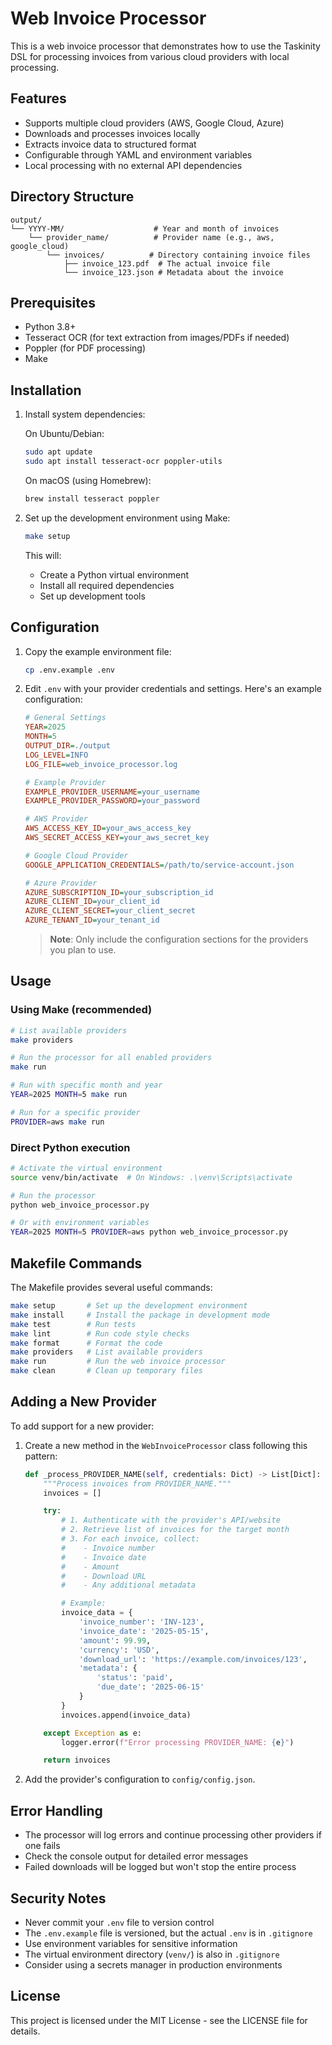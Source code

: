 # Web Invoice Processor

This is a web invoice processor that demonstrates how to use the Taskinity DSL for processing invoices from various cloud providers with local processing.

## Features

- Supports multiple cloud providers (AWS, Google Cloud, Azure)
- Downloads and processes invoices locally
- Extracts invoice data to structured format
- Configurable through YAML and environment variables
- Local processing with no external API dependencies

## Directory Structure

```
output/
└── YYYY-MM/                    # Year and month of invoices
    └── provider_name/          # Provider name (e.g., aws, google_cloud)
        └── invoices/          # Directory containing invoice files
            ├── invoice_123.pdf  # The actual invoice file
            └── invoice_123.json # Metadata about the invoice
```

## Prerequisites

- Python 3.8+
- Tesseract OCR (for text extraction from images/PDFs if needed)
- Poppler (for PDF processing)
- Make

## Installation

1. Install system dependencies:

   On Ubuntu/Debian:

   ```bash
   sudo apt update
   sudo apt install tesseract-ocr poppler-utils
   ```

   On macOS (using Homebrew):

   ```bash
   brew install tesseract poppler
   ```

2. Set up the development environment using Make:

   ```bash
   make setup
   ```

   This will:

   - Create a Python virtual environment
   - Install all required dependencies
   - Set up development tools

## Configuration

1. Copy the example environment file:

   ```bash
   cp .env.example .env
   ```

2. Edit `.env` with your provider credentials and settings. Here's an example configuration:

   ```ini
   # General Settings
   YEAR=2025
   MONTH=5
   OUTPUT_DIR=./output
   LOG_LEVEL=INFO
   LOG_FILE=web_invoice_processor.log

   # Example Provider
   EXAMPLE_PROVIDER_USERNAME=your_username
   EXAMPLE_PROVIDER_PASSWORD=your_password

   # AWS Provider
   AWS_ACCESS_KEY_ID=your_aws_access_key
   AWS_SECRET_ACCESS_KEY=your_aws_secret_key

   # Google Cloud Provider
   GOOGLE_APPLICATION_CREDENTIALS=/path/to/service-account.json

   # Azure Provider
   AZURE_SUBSCRIPTION_ID=your_subscription_id
   AZURE_CLIENT_ID=your_client_id
   AZURE_CLIENT_SECRET=your_client_secret
   AZURE_TENANT_ID=your_tenant_id
   ```

   > **Note**: Only include the configuration sections for the providers you plan to use.

## Usage

### Using Make (recommended)

```bash
# List available providers
make providers

# Run the processor for all enabled providers
make run

# Run with specific month and year
YEAR=2025 MONTH=5 make run

# Run for a specific provider
PROVIDER=aws make run
```

### Direct Python execution

```bash
# Activate the virtual environment
source venv/bin/activate  # On Windows: .\venv\Scripts\activate

# Run the processor
python web_invoice_processor.py

# Or with environment variables
YEAR=2025 MONTH=5 PROVIDER=aws python web_invoice_processor.py
```

## Makefile Commands

The Makefile provides several useful commands:

```bash
make setup       # Set up the development environment
make install     # Install the package in development mode
make test        # Run tests
make lint        # Run code style checks
make format      # Format the code
make providers   # List available providers
make run         # Run the web invoice processor
make clean       # Clean up temporary files
```

## Adding a New Provider

To add support for a new provider:

1. Create a new method in the `WebInvoiceProcessor` class following this pattern:

   ```python
   def _process_PROVIDER_NAME(self, credentials: Dict) -> List[Dict]:
       """Process invoices from PROVIDER_NAME."""
       invoices = []

       try:
           # 1. Authenticate with the provider's API/website
           # 2. Retrieve list of invoices for the target month
           # 3. For each invoice, collect:
           #    - Invoice number
           #    - Invoice date
           #    - Amount
           #    - Download URL
           #    - Any additional metadata

           # Example:
           invoice_data = {
               'invoice_number': 'INV-123',
               'invoice_date': '2025-05-15',
               'amount': 99.99,
               'currency': 'USD',
               'download_url': 'https://example.com/invoices/123',
               'metadata': {
                   'status': 'paid',
                   'due_date': '2025-06-15'
               }
           }
           invoices.append(invoice_data)

       except Exception as e:
           logger.error(f"Error processing PROVIDER_NAME: {e}")

       return invoices
   ```

2. Add the provider's configuration to `config/config.json`.

## Error Handling

- The processor will log errors and continue processing other providers if one fails
- Check the console output for detailed error messages
- Failed downloads will be logged but won't stop the entire process

## Security Notes

- Never commit your `.env` file to version control
- The `.env.example` file is versioned, but the actual `.env` is in `.gitignore`
- Use environment variables for sensitive information
- The virtual environment directory (`venv/`) is also in `.gitignore`
- Consider using a secrets manager in production environments

## License

This project is licensed under the MIT License - see the LICENSE file for details.
